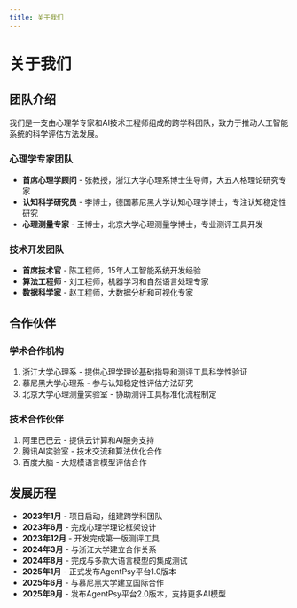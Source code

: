 ```yaml
---
title: 关于我们
---
```


# 关于我们

## 团队介绍

我们是一支由心理学专家和AI技术工程师组成的跨学科团队，致力于推动人工智能系统的科学评估方法发展。

### 心理学专家团队

- **首席心理学顾问** - 张教授，浙江大学心理系博士生导师，大五人格理论研究专家
- **认知科学研究员** - 李博士，德国慕尼黑大学认知心理学博士，专注认知稳定性研究
- **心理测量专家** - 王博士，北京大学心理测量学博士，专业测评工具开发

### 技术开发团队

- **首席技术官** - 陈工程师，15年人工智能系统开发经验
- **算法工程师** - 刘工程师，机器学习和自然语言处理专家
- **数据科学家** - 赵工程师，大数据分析和可视化专家

## 合作伙伴

### 学术合作机构

1. 浙江大学心理系 - 提供心理学理论基础指导和测评工具科学性验证
2. 慕尼黑大学心理系 - 参与认知稳定性评估方法研究
3. 北京大学心理测量实验室 - 协助测评工具标准化流程制定

### 技术合作伙伴

1. 阿里巴巴云 - 提供云计算和AI服务支持
2. 腾讯AI实验室 - 技术交流和算法优化合作
3. 百度大脑 - 大规模语言模型评估合作

## 发展历程

- **2023年1月** - 项目启动，组建跨学科团队
- **2023年6月** - 完成心理学理论框架设计
- **2023年12月** - 开发完成第一版测评工具
- **2024年3月** - 与浙江大学建立合作关系
- **2024年8月** - 完成与多款大语言模型的集成测试
- **2025年1月** - 正式发布AgentPsy平台1.0版本
- **2025年6月** - 与慕尼黑大学建立国际合作
- **2025年9月** - 发布AgentPsy平台2.0版本，支持更多AI模型